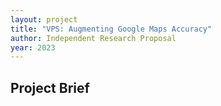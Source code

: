 ```yaml
---
layout: project
title: "VPS: Augmenting Google Maps Accuracy"
author: Independent Research Proposal
year: 2023
---
```


## Project Brief

